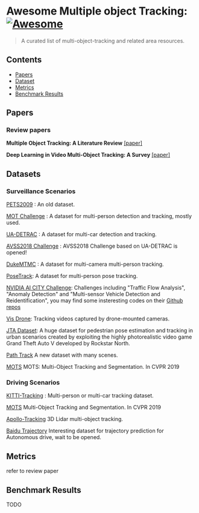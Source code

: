 # Awesome Multiple object Tracking: [![Awesome](https://cdn.rawgit.com/sindresorhus/awesome/d7305f38d29fed78fa85652e3a63e154dd8e8829/media/badge.svg)](https://github.com/sindresorhus/awesome)

> A curated list of multi-object-tracking and related area resources.

## Contents
<!-- TOC -->
  - [Papers](#papers)
  - [Dataset](#dataset)
  - [Metrics](#metrics)
  - [Benchmark Results](#benchmark-results)

<!-- /TOC -->



## Papers
### Review papers


**Multiple Object Tracking: A Literature Review** [[paper]](https://arxiv.org/pdf/1409.7618.pdf)

**Deep Learning in Video Multi-Object Tracking: A Survey** [[paper]](https://arxiv.org/pdf/1907.12740.pdf)



## Datasets
### Surveillance Scenarios
[PETS2009](http://www.cvg.reading.ac.uk/PETS2009/a.html) : An old dataset.

[MOT Challenge](https://motchallenge.net/) : A dataset for multi-person detection and tracking, mostly used.

[UA-DETRAC](http://detrac-db.rit.albany.edu/) : A dataset for multi-car detection and tracking.

[AVSS2018 Challenge](https://iwt4s2018.wordpress.com/challenge/) : AVSS2018 Challenge based on UA-DETRAC is opened!

[DukeMTMC](http://vision.cs.duke.edu/DukeMTMC/) : A dataset for multi-camera multi-person tracking. 

[PoseTrack](https://posetrack.net/): A dataset for multi-person pose tracking. 

[NVIDIA AI CITY Challenge](https://www.aicitychallenge.org/): Challenges including "Traffic Flow Analysis", "Anomaly Detection" and "Multi-sensor Vehicle Detection and Reidentification", you may find some insteresting codes on their [Github repos](https://github.com/NVIDIAAICITYCHALLENGE)

[Vis Drone](http://www.aiskyeye.com/views/index): Tracking videos captured by drone-mounted cameras.

[JTA Dataset](http://imagelab.ing.unimore.it/imagelab/page.asp?IdPage=25): A huge dataset for pedestrian pose estimation and tracking in urban scenarios created by exploiting the highly photorealistic video game Grand Theft Auto V developed by Rockstar North.

[Path Track](http://people.ee.ethz.ch/~daid/pathtrack/) A new dataset with many scenes.

[MOTS](https://www.vision.rwth-aachen.de/page/mots) MOTS: Multi-Object Tracking and Segmentation. In CVPR 2019

### Driving Scenarios

[KITTI-Tracking](http://www.cvlibs.net/datasets/kitti/eval_tracking.php) : Multi-person or multi-car tracking dataset.

[MOTS](https://www.vision.rwth-aachen.de/page/mots) Multi-Object Tracking and Segmentation. In CVPR 2019

[Apollo-Tracking](http://apolloscape.auto/tracking.html) 3D Lidar multi-object tracking.

[Baidu Trajectory](http://apolloscape.auto/trajectory.html) Interesting dataset for trajectory prediction for Autonomous drive, wait to be opened.

## Metrics
refer to review paper

## Benchmark Results

TODO
